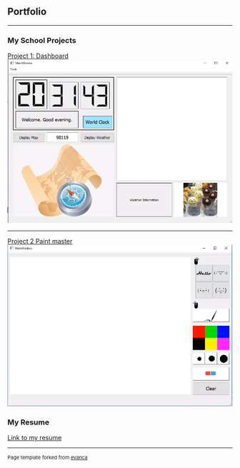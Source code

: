 ## Portfolio

---

### My School Projects 

[Project 1: Dashboard](/sample_page)
<img src="images/Project 1.png?raw=true"/>

---

[Project 2 Paint master](/Page)
<img src="images/Project2.png?raw=true"/>


### My Resume
[Link to my resume](/pdf/Resume.pdf)

---
<p style="font-size:11px">Page template forked from <a href="https://github.com/evanca/quick-portfolio">evanca</a></p>
<!-- Remove above link if you don't want to attibute -->
